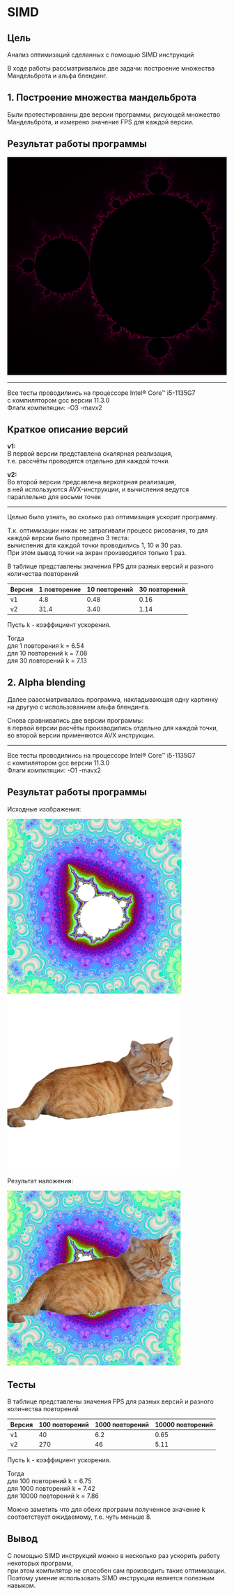 # SIMD

## Цель ##

Анализ оптимизаций сделанных с помощью SIMD инструкций


В ходе работы рассматривались две задачи: построение множества Мандельброта и альфа блендинг.

## 1. Построение множества мандельброта ##

Были протестированны две версии программы, рисующей множество Мандельброта,
и измерено значение FPS для каждой версии.

## Результат работы программы ##

![](./result.png)

___________________________________________________________

Все тесты проводилиись на процессоре Intel® Core™ i5-1135G7\
с компилятором gcc версии 11.3.0\
Флаги компиляции: -O3 -mavx2

## Краткое описание версий ##

**v1:**\
В первой версии представлена скалярная реализация,\
т.е. рассчёты проводятся отдельно для каждой точки.

**v2:**\
Во второй версии предсавлена веркотрная реализация,\
в ней используются AVX-инструкции, и вычисления ведутся параллельно для восьми точек

___________________________________________________________

Целью было узнать, во сколько раз оптимизация ускорит программу.

Т.к. оптимизации никак не затрагивали процесс рисования, то
для каждой версии было проведено 3 теста:\
вычисления для каждой точки проводились 1, 10 и 30 раз.\
При этом вывод точки на экран производился только 1 раз.

В таблице представлены значения FPS для разных версий и разного количества повторений
 
Версия   | 1 повторение | 10 повторений | 30 повторений |
---------|--------------|---------------|---------------|
 v1      |  4.8         | 0.48          | 0.16          |
 v2      | 31.4         | 3.40          | 1.14          |
 
Пусть k - коэффициент ускорения.

Тогда\
для  1 повторения k = 6.54\
для 10 повторений k = 7.08\
для 30 повторений k = 7.13

## 2. Alpha blending ##

Далее раассматривалась программа, накладывающая одну картинку на другую с использованием альфа блендинга.

Снова сравнивались две версии программы:\
в первой версии расчёты производились отдельно для каждой точки,\
во второй версии применяются AVX инструкции.

___________________________________________________________

Все тесты проводилиись на процессоре Intel® Core™ i5-1135G7\
с компилятором gcc версии 11.3.0\
Флаги компиляции: -O1 -mavx2

## Результат работы программы ##

Исходные изображения:

![](./back_resized.bmp)
![](./cat_resized.bmp)

Результат наложения:

![](./result_resized.bmp)

## Тесты ##

В таблице представлены значения FPS для разных версий и разного количества повторений
 
Версия   | 100 повторений | 1000 повторений | 10000 повторений |
---------|----------------|-----------------|------------------|
 v1      | 40             | 6.2             | 0.65             |
 v2      | 270            | 46              | 5.11             |
 
Пусть k - коэффициент ускорения.

Тогда\
для 100 повторений k = 6.75\
для 1000 повторений k = 7.42\
для 10000 повторений k = 7.86

Можно заметить что для обеих программ полученное значение k соответствует ожидаемому, т.е. чуть меньше 8.

## Вывод ##

С помощью SIMD инструкций можно в несколько раз ускорить работу некоторых программ,\
при этом компилятор не способен сам производить такие оптимизации.\
Поэтому умение использовать SIMD инструкции является полезным навыком.
